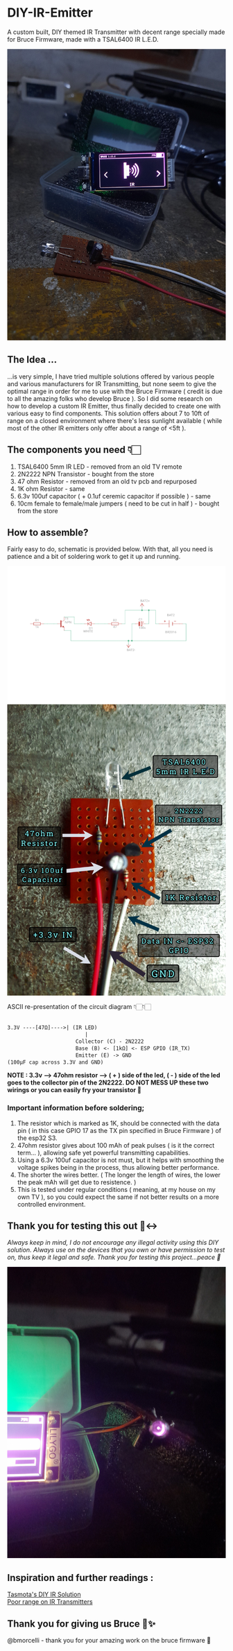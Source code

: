 # DIY-IR-Emitter
A custom built, DIY themed IR Transmitter with decent range specially made for Bruce Firmware, made with a TSAL6400 IR L.E.D.

![BruceIRPreview](https://github.com/manuX28-K/DIY-IR-Emitter/blob/main/DIYirPreview.jpg)


## The Idea ...

...is very simple, I have tried multiple solutions offered by various people and various manufacturers for IR Transmitting, but none seem to give the optimal range in order for me to use with the Bruce Firmware ( credit is due to all the amazing folks who develop Bruce ). So I did some research on how to develop a custom IR Emitter, thus finally decided to create one with various easy to find components. This solution offers about 7 to 10ft of range on a closed environment where there's less sunlight available ( while most of the other IR emitters only offer about a range of <5ft ). 


## The components you need 👇🏻

1. TSAL6400 5mm IR LED    - removed from an old TV remote
2. 2N2222 NPN Transistor  - bought from the store
3. 47 ohm Resistor        - removed from an old tv pcb and repurposed
4. 1K ohm Resistor        - same
5. 6.3v 100uf capacitor ( + 0.1uf ceremic capacitor if possible ) - same
6. 10cm female to female/male jumpers ( need to be cut in half )  - bought from the store

## How to assemble?

Fairly easy to do, schematic is provided below. With that, all you need is patience and a bit of soldering work to get it up and running.

![CircuitDiagram](https://github.com/manuX28-K/DIY-IR-Emitter/blob/main/CircuitDiagram.png)
![CircuitDiagram2](https://github.com/manuX28-K/DIY-IR-Emitter/blob/main/Diagram2.jpg)

ASCII re-presentation of the circuit diagram 👇🏻👇🏻
```

3.3V ----[47Ω]---->| (IR LED)
                         |
                      Collector (C) - 2N2222
                      Base (B) <- [1kΩ] <- ESP GPIO (IR_TX)
                      Emitter (E) -> GND
(100µF cap across 3.3V and GND)

```
**NOTE : 3.3v --> 47ohm resistor --> ( + ) side of the led, ( - ) side of the led goes to the collector pin of the 2N2222. DO NOT MESS UP these two wirings or you can easily fry your transistor 🤒**

### Important information before soldering;

1. The resistor which is marked as 1K, should be connected with the data pin ( in this case GPIO 17 as the TX pin specified in Bruce Firmware ) of the esp32 S3.
2. 47ohm resistor gives about 100 mAh of peak pulses ( is it the correct term... ), allowing safe yet powerful transmitting capabilities.
3. Using a 6.3v 100uf capacitor is not must, but it helps with smoothing the voltage spikes being in the process, thus allowing better performance.
4. The shorter the wires better. ( The longer the length of wires, the lower the peak mAh will get due to resistence. )
5. This is tested under regular conditions ( meaning, at my house on my own TV ), so you could expect the same if not better results on a more controlled environment.

## Thank you for testing this out 🙂‍↔️

*Always keep in mind, I do not encourage any illegal activity using this DIY solution. Always use on the devices that you own or have permission to test on, thus keep it legal and safe. Thank you for testing this project...peace 🫡*

![InAction](https://github.com/manuX28-K/DIY-IR-Emitter/blob/main/InAction.jpg)


## Inspiration and further readings :
[Tasmota's DIY IR Solution](https://tasmota.github.io/docs/IR-Remote/#related-projects) \
[Poor range on IR Transmitters](https://www.reddit.com/r/AskElectronics/comments/183mhh6/increase_voltage_power_for_ir_led_powered_by_33v/)

## Thank you for giving us Bruce 🐬✨️
@bmorcelli - thank you for your amazing work on the bruce firmware 🤍

